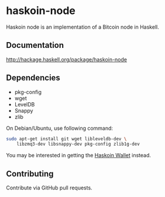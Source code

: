 # haskoin-node

Haskoin node is an implementation of a Bitcoin node in Haskell.

## Documentation

http://hackage.haskell.org/package/haskoin-node

## Dependencies

* pkg-config
* wget
* LevelDB
* Snappy
* zlib

On Debian/Ubuntu, use following command:

```sh
sudo apt-get install git wget libleveldb-dev \
    libzmq3-dev libsnappy-dev pkg-config zlib1g-dev
```

You may be interested in getting the [Haskoin Wallet](https://github.com/haskoin/haskoin-wallet)
instead.

## Contributing

Contribute via GitHub pull requests.
